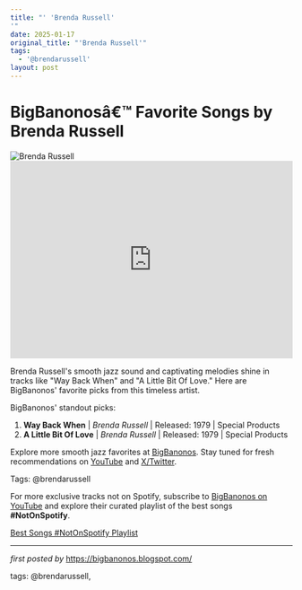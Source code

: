 ```yaml
---
title: "' 'Brenda Russell'
'"
date: 2025-01-17
original_title: "'Brenda Russell'"
tags:
  - '@brendarussell'
layout: post
---
```

<!-- Title of the Post -->
<h1 >BigBanonosâ€™ Favorite Songs by Brenda Russell</h1> <!-- Featured Image -->
<div > <img src="https://i.scdn.co/image/ab67616d0000b273ceeee53bec31ac86107b1c42" alt="Brenda Russell">
</div> <!-- Spotify Embed -->
<div > <iframe src="https://open.spotify.com/embed/playlist/05xPnrhf7fRz6VcT0cRGsB?utm_source=generator" width="100%" height="352" frameBorder="0" allowfullscreen="" allow="autoplay; clipboard-write; encrypted-media; fullscreen; picture-in-picture" loading="lazy"></iframe>
</div> <!-- Introductory Text -->
<p >Brenda Russell's smooth jazz sound and captivating melodies shine in tracks like "Way Back When" and "A Little Bit Of Love." Here are BigBanonos' favorite picks from this timeless artist.</p> <!-- Song Highlights -->
<div > <p>BigBanonos' standout picks:</p> <ol> <li><strong>Way Back When</strong> | <em>Brenda Russell</em> | Released: 1979 | Special Products</li> <li><strong>A Little Bit Of Love</strong> | <em>Brenda Russell</em> | Released: 1979 | Special Products</li> </ol>
</div> <!-- Footer Links -->
<div > <p>Explore more smooth jazz favorites at <a href="https://bigbanonos.blogspot.com/" target="_blank">BigBanonos</a>. Stay tuned for fresh recommendations on <a href="https://www.youtube.com/@BigBanonos" target="_blank">YouTube</a> and <a href="https://x.com/bigbanonos" target="_blank">X/Twitter</a>.</p>
</div> <!-- Tags -->
<p >Tags: @brendarussell</p>


<!--Subscribe and Playlist Links-->
<div>
    <p>For more exclusive tracks not on Spotify, subscribe to <a href="https://www.youtube.com/@BigBanonos" target="_blank">BigBanonos on YouTube</a> and explore their curated playlist of the best songs <strong>#NotOnSpotify</strong>.</p>
    <p><a href="https://www.youtube.com/playlist?list=PLtuNtuTatqI0kFahUCbtbfenC_ET5O_tr" target="_blank">Best Songs #NotOnSpotify Playlist<br /></a></p></div>

<hr />

<p><em>first posted by</em> <a href="https://bigbanonos.blogspot.com/" rel="noopener" target="_new">https://bigbanonos.blogspot.com/</a></p>

<p>tags: @brendarussell,</p>
